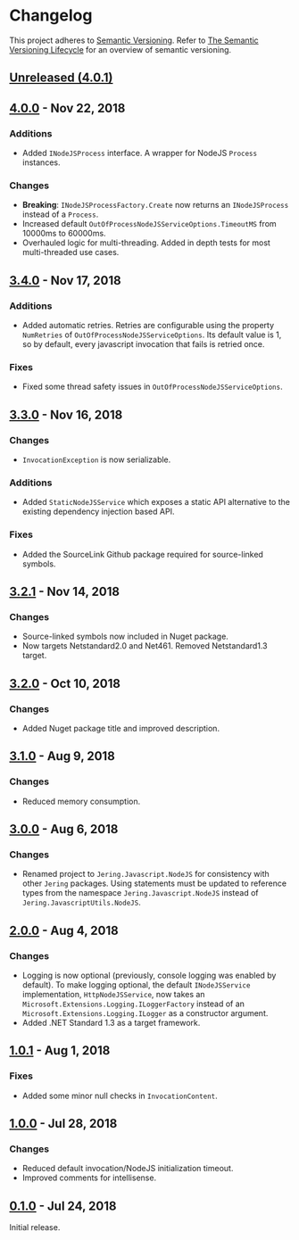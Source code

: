# Changelog
This project adheres to [Semantic Versioning](http://semver.org/spec/v2.0.0.html). Refer to 
[The Semantic Versioning Lifecycle](https://www.jeremytcd.com/articles/the-semantic-versioning-lifecycle)
for an overview of semantic versioning.

## [Unreleased (4.0.1)](https://github.com/JeringTech/Javascript.NodeJS/compare/4.0.0...HEAD)

## [4.0.0](https://github.com/JeringTech/Javascript.NodeJS/compare/3.4.0...4.0.0) - Nov 22, 2018
### Additions
- Added `INodeJSProcess` interface. A wrapper for NodeJS `Process` instances.

### Changes
- **Breaking**: `INodeJSProcessFactory.Create` now returns an `INodeJSProcess` instead of a `Process`.
- Increased default `OutOfProcessNodeJSServiceOptions.TimeoutMS` from 10000ms to 60000ms.
- Overhauled logic for multi-threading. Added in depth tests for most multi-threaded use cases.

## [3.4.0](https://github.com/JeringTech/Javascript.NodeJS/compare/3.3.0...3.4.0) - Nov 17, 2018
### Additions
- Added automatic retries. Retries are configurable using the property `NumRetries` of `OutOfProcessNodeJSServiceOptions`. Its default
value is 1, so by default, every javascript invocation that fails is retried once.

### Fixes
- Fixed some thread safety issues in `OutOfProcessNodeJSServiceOptions`.

## [3.3.0](https://github.com/JeringTech/Javascript.NodeJS/compare/3.2.1...3.3.0) - Nov 16, 2018
### Changes
- `InvocationException` is now serializable.

### Additions
- Added `StaticNodeJSService` which exposes a static API alternative to the existing dependency injection based API.

### Fixes
- Added the SourceLink Github package required for source-linked symbols.

## [3.2.1](https://github.com/JeringTech/Javascript.NodeJS/compare/3.2.0...3.2.1) - Nov 14, 2018
### Changes
- Source-linked symbols now included in Nuget package.
- Now targets Netstandard2.0 and Net461. Removed Netstandard1.3 target.

## [3.2.0](https://github.com/JeringTech/Javascript.NodeJS/compare/3.1.0...3.2.0) - Oct 10, 2018
### Changes
- Added Nuget package title and improved description.

## [3.1.0](https://github.com/JeringTech/Javascript.NodeJS/compare/3.0.0...3.1.0) - Aug 9, 2018
### Changes
- Reduced memory consumption.

## [3.0.0](https://github.com/JeringTech/Javascript.NodeJS/compare/2.0.0...3.0.0) - Aug 6, 2018
### Changes
- Renamed project to `Jering.Javascript.NodeJS` for consistency with other `Jering` packages. Using statements must be updated to reference types from the
namespace `Jering.Javascript.NodeJS` instead of `Jering.JavascriptUtils.NodeJS`.

## [2.0.0](https://github.com/JeringTech/Javascript.NodeJS/compare/1.0.1...2.0.0) - Aug 4, 2018
### Changes
- Logging is now optional (previously, console logging was enabled by default). To make logging optional, 
the default `INodeJSService` implementation, `HttpNodeJSService`, now takes an 
`Microsoft.Extensions.Logging.ILoggerFactory` instead of an `Microsoft.Extensions.Logging.ILogger` 
as a constructor argument.
- Added .NET Standard 1.3 as a target framework.

## [1.0.1](https://github.com/JeringTech/Javascript.NodeJS/compare/1.0.0...1.0.1) - Aug 1, 2018
### Fixes
- Added some minor null checks in `InvocationContent`.

## [1.0.0](https://github.com/JeringTech/Javascript.NodeJS/compare/0.1.0...1.0.0) - Jul 28, 2018
### Changes
- Reduced default invocation/NodeJS initialization timeout.
- Improved comments for intellisense.

## [0.1.0](https://github.com/JeringTech/Javascript.NodeJS/compare/0.1.0...0.1.0) - Jul 24, 2018
Initial release.